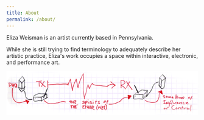 ```yaml
---
title: About
permalink: /about/
---
```


<p class="lead">Eliza Weisman is an artist currently based in Pennsylvania.</p>

While she is still trying to find terminology to adequately describe her artistic practice, Eliza's work occupies a space within interactive, electronic, and performance art.

![the spirits of the ethernet](assets/teleritual/spirits_of_the_ethernet.png)
